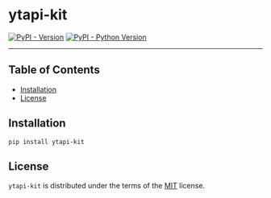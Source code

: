 # ytapi-kit

[![PyPI - Version](https://img.shields.io/pypi/v/ytapi-kit.svg)](https://pypi.org/project/ytapi-kit)
[![PyPI - Python Version](https://img.shields.io/pypi/pyversions/ytapi-kit.svg)](https://pypi.org/project/ytapi-kit)

-----

## Table of Contents

- [Installation](#installation)
- [License](#license)

## Installation

```console
pip install ytapi-kit
```

## License

`ytapi-kit` is distributed under the terms of the [MIT](https://spdx.org/licenses/MIT.html) license.
